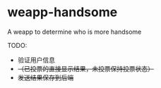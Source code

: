 # weapp-handsome
A weapp to determine who is more handsome

TODO:

- 验证用户信息
- ~~（已投票的直接显示结果，未投票保持投票状态）~~
- ~~发送结果保存到后端~~
